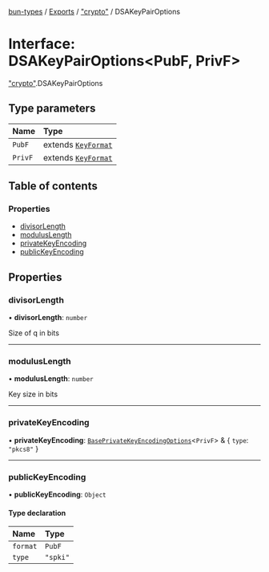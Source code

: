 [bun-types](https://github.com/oven-sh/bun-types/blob/master/api-docs/README.md) / [Exports](https://github.com/oven-sh/bun-types/blob/master/api-docs/modules.md) / ["crypto"](https://github.com/oven-sh/bun-types/blob/master/api-docs/modules/crypto_.md) / DSAKeyPairOptions

# Interface: DSAKeyPairOptions<PubF, PrivF\>

["crypto"](https://github.com/oven-sh/bun-types/blob/master/api-docs/modules/crypto_.md).DSAKeyPairOptions

## Type parameters

| Name | Type |
| :------ | :------ |
| `PubF` | extends [`KeyFormat`](https://github.com/oven-sh/bun-types/blob/master/api-docs/modules/crypto_.md#keyformat) |
| `PrivF` | extends [`KeyFormat`](https://github.com/oven-sh/bun-types/blob/master/api-docs/modules/crypto_.md#keyformat) |

## Table of contents

### Properties

- [divisorLength](https://github.com/oven-sh/bun-types/blob/master/api-docs/interfaces/crypto_.DSAKeyPairOptions.md#divisorlength)
- [modulusLength](https://github.com/oven-sh/bun-types/blob/master/api-docs/interfaces/crypto_.DSAKeyPairOptions.md#moduluslength)
- [privateKeyEncoding](https://github.com/oven-sh/bun-types/blob/master/api-docs/interfaces/crypto_.DSAKeyPairOptions.md#privatekeyencoding)
- [publicKeyEncoding](https://github.com/oven-sh/bun-types/blob/master/api-docs/interfaces/crypto_.DSAKeyPairOptions.md#publickeyencoding)

## Properties

### divisorLength

• **divisorLength**: `number`

Size of q in bits

___

### modulusLength

• **modulusLength**: `number`

Key size in bits

___

### privateKeyEncoding

• **privateKeyEncoding**: [`BasePrivateKeyEncodingOptions`](https://github.com/oven-sh/bun-types/blob/master/api-docs/interfaces/crypto_.BasePrivateKeyEncodingOptions.md)<`PrivF`\> & { `type`: ``"pkcs8"``  }

___

### publicKeyEncoding

• **publicKeyEncoding**: `Object`

#### Type declaration

| Name | Type |
| :------ | :------ |
| `format` | `PubF` |
| `type` | ``"spki"`` |
